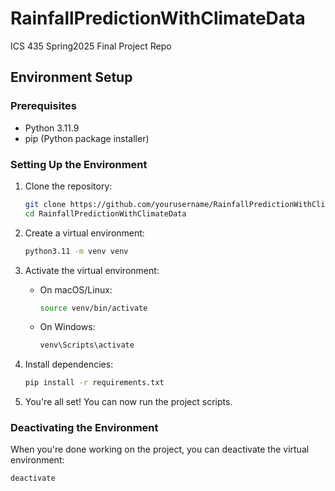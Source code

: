 # RainfallPredictionWithClimateData
ICS 435 Spring2025 Final Project Repo

## Environment Setup

### Prerequisites
- Python 3.11.9
- pip (Python package installer)

### Setting Up the Environment

1. Clone the repository:
   ```bash
   git clone https://github.com/yourusername/RainfallPredictionWithClimateData.git
   cd RainfallPredictionWithClimateData
   ```

2. Create a virtual environment:
   ```bash
   python3.11 -m venv venv
   ```

3. Activate the virtual environment:
   - On macOS/Linux:
     ```bash
     source venv/bin/activate
     ```
   - On Windows:
     ```bash
     venv\Scripts\activate
     ```

4. Install dependencies:
   ```bash
   pip install -r requirements.txt
   ```

5. You're all set! You can now run the project scripts.

### Deactivating the Environment
When you're done working on the project, you can deactivate the virtual environment:
```bash
deactivate
```